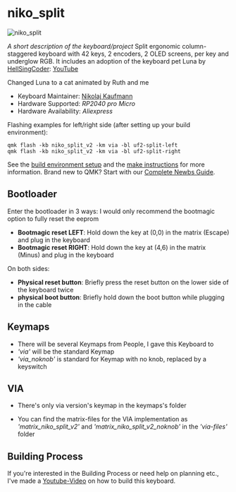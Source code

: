 # niko_split

![niko_split](https://github.com/NikoKaufi/qmk_firmware/tree/master/keyboards/handwired/nikokaufi/niko_split_v2/pictures/niko_split_v2.jpg)

*A short description of the keyboard/project*
Split ergonomic column-staggered keyboard with 42 keys, 2 encoders, 2 OLED screens, per key and underglow RGB.
It includes an adoption of the keyboard pet Luna by [HellSingCoder](https://github.com/HellSingCoder/qmk_firmware/tree/master/keyboards/sofle/keymaps/helltm): [YouTube](https://www.youtube.com/watch?v=HgIQRazCAjo)

Changed Luna to a cat animated by Ruth and me

* Keyboard Maintainer: [Nikolaj Kaufmann](https://github.com/NikoKaufi)
* Hardware Supported: *RP2040 pro Micro*
* Hardware Availability: *Aliexpress*

Flashing examples for left/right side (after setting up your build environment):

    qmk flash -kb niko_split_v2 -km via -bl uf2-split-left
    qmk flash -kb niko_split_v2 -km via -bl uf2-split-right

See the [build environment setup](https://docs.qmk.fm/#/getting_started_build_tools) and the [make instructions](https://docs.qmk.fm/#/getting_started_make_guide) for more information. Brand new to QMK? Start with our [Complete Newbs Guide](https://docs.qmk.fm/#/newbs).

## Bootloader

Enter the bootloader in 3 ways:
I would only recommend the bootmagic option to fully reset the eeprom

* **Bootmagic reset LEFT**: Hold down the key at (0,0) in the matrix (Escape) and plug in the keyboard
* **Bootmagic reset RIGHT**: Hold down the key at (4,6) in the matrix (Minus) and plug in the keyboard

On both sides:
* **Physical reset button**: Briefly press the reset button on the lower side of the keyboard twice
* **physical boot button**: Briefly hold down the boot button while plugging in the cable

## Keymaps
* There will be several Keymaps from People, I gave this Keyboard to
* _'via'_ will be the standard Keymap
* _'via_noknob'_ is standard for Keymap with no knob, replaced by a keyswitch

## VIA
* There's only via version's keymap in the keymaps's folder

* You can find the matrix-files for the VIA implementation as _'matrix_niko_split_v2'_ and _'matrix_niko_split_v2_noknob'_ in the _'via-files'_ folder

## Building Process

If you're interested in the Building Process or need help on planning etc., I've made a [Youtube-Video](https://www.youtube.com/watch?v=oRykmV-ImSI&t=30s&pp=ygUobmlrb2xhaiBrYXVmbWFubiBob3cgdG8gYnVpbGQgYSBrZXlib2FyZA%3D%3D) on how to build this keyboard.
